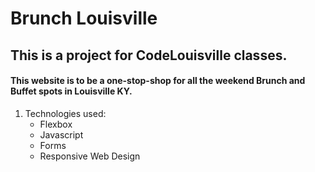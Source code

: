 # Brunch Louisville
## This is a project for CodeLouisville classes.
#### This website is to be a one-stop-shop for all the weekend Brunch and Buffet spots in Louisville KY.

1. Technologies used:
    * Flexbox
    * Javascript
    * Forms
    * Responsive Web Design
